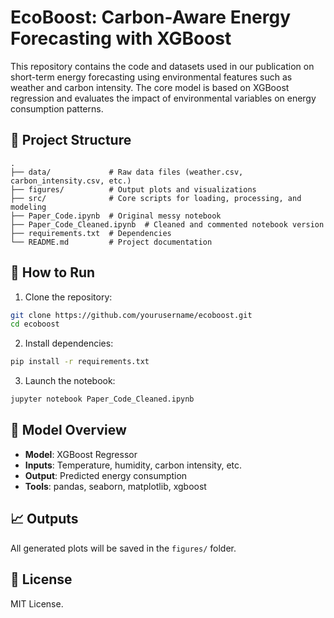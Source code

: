 # EcoBoost: Carbon-Aware Energy Forecasting with XGBoost

This repository contains the code and datasets used in our publication on short-term energy forecasting using environmental features such as weather and carbon intensity. The core model is based on XGBoost regression and evaluates the impact of environmental variables on energy consumption patterns.

## 📁 Project Structure

```
.
├── data/             # Raw data files (weather.csv, carbon_intensity.csv, etc.)
├── figures/          # Output plots and visualizations
├── src/              # Core scripts for loading, processing, and modeling
├── Paper_Code.ipynb  # Original messy notebook
├── Paper_Code_Cleaned.ipynb  # Cleaned and commented notebook version
├── requirements.txt  # Dependencies
└── README.md         # Project documentation
```

## 🚀 How to Run

1. Clone the repository:
```bash
git clone https://github.com/yourusername/ecoboost.git
cd ecoboost
```

2. Install dependencies:
```bash
pip install -r requirements.txt
```

3. Launch the notebook:
```bash
jupyter notebook Paper_Code_Cleaned.ipynb
```

## 🧠 Model Overview

- **Model**: XGBoost Regressor
- **Inputs**: Temperature, humidity, carbon intensity, etc.
- **Output**: Predicted energy consumption
- **Tools**: pandas, seaborn, matplotlib, xgboost

## 📈 Outputs

All generated plots will be saved in the `figures/` folder.

## 📜 License

MIT License.
